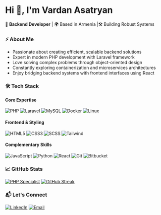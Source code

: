 # Hi 👋, I'm Vardan Asatryan 

🚀 **Backend Developer** |   🌍 Based in Armenia |🛠️ Building Robust Systems

### ⚡ About Me
- Passionate about creating efficient, scalable backend solutions
- Expert in modern PHP development with Laravel framework
- Love solving complex problems through object-oriented design
- Constantly exploring containerization and microservices architectures
- Enjoy bridging backend systems with frontend interfaces using React

### 🛠️ Tech Stack
#### Core Expertise
![PHP](https://img.shields.io/badge/PHP-777BB4?logo=php&logoColor=white)
![Laravel](https://img.shields.io/badge/Laravel-FF2D20?logo=laravel&logoColor=white)
![MySQL](https://img.shields.io/badge/MySQL-4479A1?logo=mysql&logoColor=white)
![Docker](https://img.shields.io/badge/Docker-2496ED?logo=docker&logoColor=white)
![Linux](https://img.shields.io/badge/Linux-FCC624?logo=linux&logoColor=black)

#### Frontend & Styling
![HTML5](https://img.shields.io/badge/HTML5-E34F26?logo=html5&logoColor=white)
![CSS3](https://img.shields.io/badge/CSS3-1572B6?logo=css3&logoColor=white)
![SCSS](https://img.shields.io/badge/SCSS-CC6699?logo=sass&logoColor=white)
![Tailwind](https://img.shields.io/badge/Tailwind_CSS-06B6D4?logo=tailwind-css&logoColor=white)

#### Complementary Skills
![JavaScript](https://img.shields.io/badge/JavaScript-F7DF1E?logo=javascript&logoColor=black)
![Python](https://img.shields.io/badge/Python-3776AB?logo=python&logoColor=white)
![React](https://img.shields.io/badge/React-61DAFB?logo=react&logoColor=black)
![Git](https://img.shields.io/badge/Git-F05032?logo=git&logoColor=white)
![Bitbucket](https://img.shields.io/badge/Bitbucket-0052CC?logo=bitbucket&logoColor=white)

### 📈 GitHub Stats
[![PHP Specialist](https://github-readme-stats.vercel.app/api/top-langs/?username=Asatryan007&hide=html,css&layout=compact&theme=dark&hide_border=true)](https://github.com/Asatryan007)
[![GitHub Streak](https://streak-stats.demolab.com?user=Asatryan007&theme=dark&background=000000)](https://git.io/streak-stats)


### 📬 Let's Connect
[![LinkedIn](https://img.shields.io/badge/LinkedIn-0A66C2?logo=linkedin)](https://linkedin.com/in/your-profile](https://www.linkedin.com/in/asatryan007/)https://www.linkedin.com/in/asatryan007/)
[![Email](https://img.shields.io/badge/Email-EA4335?logo=gmail)](mailto:007asatryan@gmail.com)

